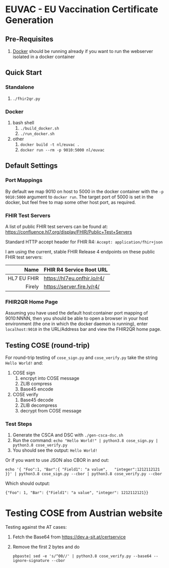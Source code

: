 # EUVAC - EU Vaccination Certificate Generation

## Pre-Requisites
1. [Docker](https://www.docker.com/) should be running already if you want to 
   run the webserver isolated in a docker container

## Quick Start
### Standalone
1. ```./fhir2qr.py```
### Docker
1. bash shell 
   1. ```./build_docker.sh```
   1. ```./run_docker.sh```
1. other
   1. ```docker build -t nl/euvac .```
   1. ```docker run --rm -p 9010:5000 nl/euvac```


## Default Settings
### Port Mappings
By default we map 9010 on host to 5000 in the docker container with the
```-p 9010:5000``` argument to ```docker run```. The target port of 5000 is set in the docker, 
but feel free to map some other host port, as required.

### FHIR Test Servers
A list of public FHIR test servers can be found at:
https://confluence.hl7.org/display/FHIR/Public+Test+Servers

Standard HTTP accept header for FHIR R4: ```Accept: application/fhir+json```

I am using the current, stable FHIR Release 4 endpoints on these public FHIR test servers:

| Name | FHIR R4 Service Root URL |
| ---: | :----------------------- |
| HL7 EU FHIR | https://hl7eu.onfhir.io/r4/ |
| Firely | https://server.fire.ly/r4/ |

### FHIR2QR Home Page
Assuming you have used the default host:container port mapping of 9010:NNNN, 
then you should be able to open a browser in your host environment (the one in which 
the docker daemon is running), enter ```localhost:9010``` in the URL/Address bar and 
view the FHIR2QR home page.

## Testing COSE (round-trip)

For round-trip testing of ```cose_sign.py``` and ```cose_verify.py``` take the string ```Hello World!``` and:
1. COSE sign
   1. encrpyt into COSE message
   1. ZLIB compress
   1. Base45 encode 
1. COSE verify     
   1. Base45 decode
   1. ZLIB decompress
   1. decrypt from COSE message

### Test Steps

1. Generate the CSCA and DSC with ```./gen-csca-dsc.sh```	
1. Run the command: ```echo "Hello World!" | python3.8 cose_sign.py | python3.8 cose_verify.py```
1. You should see the output: ```Hello World!```

Or if you want to use JSON also CBOR in and out:

```echo '{ "Foo":1, "Bar":{ "Field1": "a value",   "integer":1212112121 }}' | python3.8 cose_sign.py --cbor | python3.8 cose_verify.py --cbor```

Which should output:

```{"Foo": 1, "Bar": {"Field1": "a value", "integer": 1212112121}}```

# Testing COSE from Austrian website

Testing against the AT cases:

1. Fetch the Base64 from https://dev.a-sit.at/certservice
1. Remove the first 2 bytes and do

   ```pbpaste| sed -e 's/^00//' | python3.8 cose_verify.py --base64 --ignore-signature --cbor```
